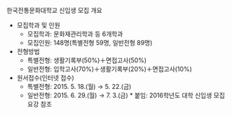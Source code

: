 한국전통문화대학교 신입생 모집 개요
- 모집학과 및 인원
  - 모집학과: 문화재관리학과 등 6개학과
  - 모집인원: 148명(특별전형 59명, 일반전형 89명)
- 전형방법
  - 특별전형: 생활기록부(50%)＋면접고사(50%)
  - 일반전형: 입학고사(70%)＋생활기록부(20%)＋면접고사(10%)
- 원서접수(인터넷 접수)
  - 특별전형: 2015. 5. 18.(월) → 5. 22.(금)
  - 일반전형: 2015. 6. 29.(월) → 7. 3.(금)
\* 붙임: 2016학년도 대학 신입생 모집요강 참조